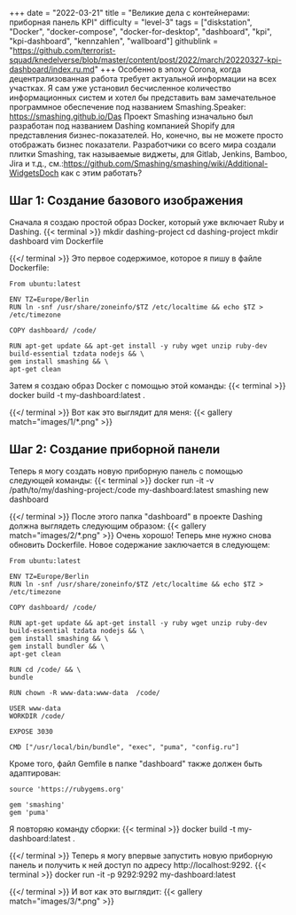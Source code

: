 +++
date = "2022-03-21"
title = "Великие дела с контейнерами: приборная панель KPI"
difficulty = "level-3"
tags = ["diskstation", "Docker", "docker-compose", "docker-for-desktop", "dashboard", "kpi", "kpi-dashboard", "kennzahlen", "wallboard"]
githublink = "https://github.com/terrorist-squad/knedelverse/blob/master/content/post/2022/march/20220327-kpi-dashboard/index.ru.md"
+++
Особенно в эпоху Corona, когда децентрализованная работа требует актуальной информации на всех участках. Я сам уже установил бесчисленное количество информационных систем и хотел бы представить вам замечательное программное обеспечение под названием Smashing.Speaker: https://smashing.github.io/Das Проект Smashing изначально был разработан под названием Dashing компанией Shopify для представления бизнес-показателей. Но, конечно, вы не можете просто отображать бизнес показатели. Разработчики со всего мира создали плитки Smashing, так называемые виджеты, для Gitlab, Jenkins, Bamboo, Jira и т.д., см.:https://github.com/Smashing/smashing/wiki/Additional-WidgetsDoch как с этим работать?
## Шаг 1: Создание базового изображения
Сначала я создаю простой образ Docker, который уже включает Ruby и Dashing.
{{< terminal >}}
mkdir dashing-project
cd dashing-project
mkdir dashboard
vim Dockerfile

{{</ terminal >}}
Это первое содержимое, которое я пишу в файле Dockerfile:
```
From ubuntu:latest
 
ENV TZ=Europe/Berlin
RUN ln -snf /usr/share/zoneinfo/$TZ /etc/localtime && echo $TZ > /etc/timezone

COPY dashboard/ /code/

RUN apt-get update && apt-get install -y ruby wget unzip ruby-dev build-essential tzdata nodejs && \
gem install smashing && \
apt-get clean

```
Затем я создаю образ Docker с помощью этой команды:
{{< terminal >}}
docker build -t my-dashboard:latest .

{{</ terminal >}}
Вот как это выглядит для меня:
{{< gallery match="images/1/*.png" >}}

## Шаг 2: Создание приборной панели
Теперь я могу создать новую приборную панель с помощью следующей команды:
{{< terminal >}}
docker run -it -v /path/to/my/dashing-project:/code my-dashboard:latest smashing new dashboard

{{</ terminal >}}
После этого папка "dashboard" в проекте Dashing должна выглядеть следующим образом:
{{< gallery match="images/2/*.png" >}}
Очень хорошо! Теперь мне нужно снова обновить Dockerfile. Новое содержание заключается в следующем:
```
From ubuntu:latest
 
ENV TZ=Europe/Berlin
RUN ln -snf /usr/share/zoneinfo/$TZ /etc/localtime && echo $TZ > /etc/timezone
 
COPY dashboard/ /code/
 
RUN apt-get update && apt-get install -y ruby wget unzip ruby-dev build-essential tzdata nodejs && \
gem install smashing && \
gem install bundler && \
apt-get clean
 
RUN cd /code/ && \
bundle
 
RUN chown -R www-data:www-data  /code/

USER www-data
WORKDIR /code/

EXPOSE 3030

CMD ["/usr/local/bin/bundle", "exec", "puma", "config.ru"]

```
Кроме того, файл Gemfile в папке "dashboard" также должен быть адаптирован:
```
source 'https://rubygems.org'

gem 'smashing'
gem 'puma'

```
Я повторяю команду сборки:
{{< terminal >}}
docker build -t my-dashboard:latest .

{{</ terminal >}}
Теперь я могу впервые запустить новую приборную панель и получить к ней доступ по адресу http://localhost:9292.
{{< terminal >}}
docker run -it -p 9292:9292 my-dashboard:latest

{{</ terminal >}}
И вот как это выглядит:
{{< gallery match="images/3/*.png" >}}
